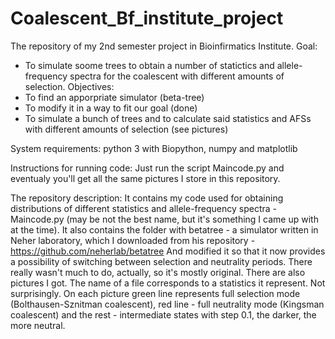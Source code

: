 # Coalescent_Bf_institute_project
The repository of my 2nd semester project in Bioinfirmatics Institute.
Goal:
- To simulate soome trees to obtain a number of statictics and allele-frequency spectra for the coalescent with different amounts of selection.
Objectives:
- To find an apporpriate simulator (beta-tree)
- To modify it in a way to fit our goal (done)
- To simulate a bunch of trees and to calculate said statistics and AFSs with different amounts of selection (see pictures)

System requirements:
python 3 with Biopython, numpy and matplotlib

Instructions for running code:
Just run the script Maincode.py and eventualy you'll get all the same pictures I store in this repository.

The repository description:
It contains my code used for obtaining distributions of different statistics and allele-frequency spectra - Maincode.py (may be not the best name, but it's something I came up with at the time). It also contains the folder with betatree - a simulator written in Neher laboratory, which I downloaded from his repository -
https://github.com/neherlab/betatree
And modified it so that it now provides a possibility of switching between selection and neutrality periods. There really wasn't much to do, actually, so it's mostly original.
There are also pictures I got. The name of a file corresponds to a statistics it represent. Not surprisingly. On each picture green line represents full selection mode (Bolthausen-Sznitman coalescent), red line - full neutrality mode (Kingsman coalescent) and the rest - intermediate states with step 0.1, the darker, the more neutral.

